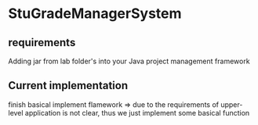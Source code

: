 # StuGradeManagerSystem

## requirements

Adding jar from lab folder's into your Java project management framework

## Current implementation

finish basical implement flamework => due to the requirements of upper-level application is not clear, thus we just implement some basical function
